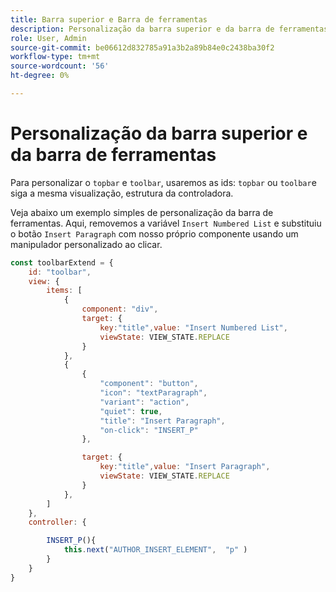 ```yaml
---
title: Barra superior e Barra de ferramentas
description: Personalização da barra superior e da barra de ferramentas
role: User, Admin
source-git-commit: be06612d832785a91a3b2a89b84e0c2438ba30f2
workflow-type: tm+mt
source-wordcount: '56'
ht-degree: 0%

---
```



# Personalização da barra superior e da barra de ferramentas

Para personalizar o `topbar` e `toolbar`, usaremos as ids: `topbar` ou `toolbar`e siga a mesma visualização, estrutura da controladora.

Veja abaixo um exemplo simples de personalização da barra de ferramentas. Aqui, removemos a variável `Insert Numbered List` e substituiu o botão `Insert Paragraph` com nosso próprio componente usando um manipulador personalizado ao clicar.

```js title = toolbar_customisation.js
const toolbarExtend = {
    id: "toolbar",
    view: {
        items: [
            {
                component: "div",
                target: {
                    key:"title",value: "Insert Numbered List",                    
                    viewState: VIEW_STATE.REPLACE
                }
            },
            {
                {
                    "component": "button",
                    "icon": "textParagraph",
                    "variant": "action",
                    "quiet": true,
                    "title": "Insert Paragraph",
                    "on-click": "INSERT_P"
                },

                target: {
                    key:"title",value: "Insert Paragraph",                    
                    viewState: VIEW_STATE.REPLACE
                }
            },
        ]
    },
    controller: {

        INSERT_P(){
            this.next("AUTHOR_INSERT_ELEMENT",  "p" )
        }
    }
}
```
